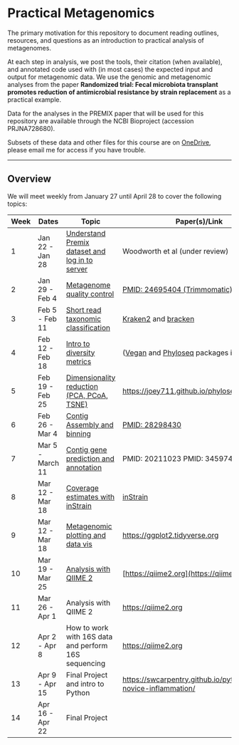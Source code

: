 # Practical Metagenomics
The primary motivation for this repository to document reading outlines, resources, and questions as an introduction to practical analysis of metagenomes.

At each step in analysis, we post the tools, their citation (when available), and annotated code used with (in most cases) the expected input and output for metagenomic data. We use the genomic and metagenomic analyses from the paper **Randomized trial: Fecal microbiota transplant promotes reduction of antimicrobial resistance by strain replacement** as a practical example. 

Data for the analyses in the PREMIX paper that will be used for this repository are available through the NCBI Bioproject (accession PRJNA728680).

Subsets of these data and other files for this course are on [OneDrive](https://emory-my.sharepoint.com/:f:/g/personal/mwoodwo_emory_edu/EiKUkQ__b2lLjGX8h-VmZZAB5Hx1y0kPhSvmcwR59xg97g?e=eZk9ad), please email me for access if you have trouble.

---

## Overview
We will meet weekly from January 27 until April 28 to cover the following topics:

| Week | Dates | Topic | Paper(s)/Link |
| --- | --- | --- | --- |
| 1	| Jan 22 - Jan 28 | [Understand Premix dataset and log in to server](pages/23.01.27.md) | Woodworth et al (under review)
| 2	| Jan 29 - Feb 4 | [Metagenome quality control](pages/23.02.03.md) | [PMID: 24695404 (Trimmomatic)](https://pubmed.ncbi.nlm.nih.gov/24695404/)
| 3	| Feb 5 - Feb 11 | [Short read taxonomic classification](pages/23.02.10.md) | [Kraken2](https://pubmed.ncbi.nlm.nih.gov/31779668/) and [bracken](https://peerj.com/articles/cs-104/)
| 4	| Feb 12 - Feb 18 | [Intro to diversity metrics](pages/23.02.17.md) | ([Vegan](https://github.com/vegandevs/vegan) and [Phyloseq](https://joey711.github.io/phyloseq/index.html) packages in R)
| 5	| Feb 19 - Feb 25 | [Dimensionality reduction (PCA, PCoA, TSNE)](pages/23.02.24.md) |	https://joey711.github.io/phyloseq/index.html
| 6 | Feb 26 - Mar 4 | [Contig Assembly and binning](pages/23.03.03.md)	| [PMID: 28298430](https://doi.org/10.1101/gr.213959.116)
| 7	| Mar 5 - March 11 | [Contig gene prediction and annotation](pages/23.03.10.md)	| PMID: 20211023 PMID: 34597405
| 8	| Mar 12 - Mar 18 | [Coverage estimates with inStrain](pages/23.03.17.md)	| [inStrain](https://doi.org/10.1038/s41587-020-00797-0)
| 9	| Mar 12 - Mar 18 | [Metagenomic plotting and data vis](pages/23.03.24.md)	| https://ggplot2.tidyverse.org
| 10 | Mar 19 - Mar 25 | [Analysis with QIIME 2](https://github.com/michaelwoodworth/practicalmetagenomics/blob/main/pages/23.03.31.md)	| [https://qiime2.org](https://qiime2.org)
| 11 | Mar 26 - Apr 1 | Analysis with QIIME 2	| https://qiime2.org
| 12 | Apr 2 - Apr 8 | How to work with 16S data and perform 16S sequencing| 	https://qiime2.org
| 13 | Apr 9 - Apr 15 | Final Project and intro to Python | 	https://swcarpentry.github.io/python-novice-inflammation/
| 14 | Apr 16 - Apr 22 | Final Project
